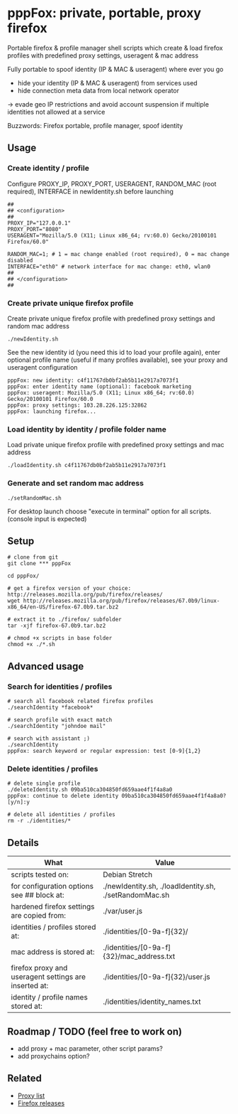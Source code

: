 # pppFox: private, portable, proxy firefox

Portable firefox & profile manager shell scripts which create & load firefox profiles with predefined proxy settings, useragent & mac address

Fully portable to spoof identity (IP & MAC & useragent) where ever you go
- hide your identity (IP & MAC & useragent) from services used 
- hide connection meta data from local network operator

-> evade geo IP restrictions and avoid account suspension if multiple identities not allowed at a service

Buzzwords: Firefox portable, profile manager, spoof identity

## Usage

### Create identity / profile

Configure PROXY_IP, PROXY_PORT, USERAGENT, RANDOM_MAC (root required), INTERFACE in newIdentity.sh before launching
```shell
##
## <configuration>
##
PROXY_IP="127.0.0.1"
PROXY_PORT="8080"
USERAGENT="Mozilla/5.0 (X11; Linux x86_64; rv:60.0) Gecko/20100101 Firefox/60.0"

RANDOM_MAC=1; # 1 = mac change enabled (root required), 0 = mac change disabled
INTERFACE="eth0" # network interface for mac change: eth0, wlan0
##
## </configuration>
##
```
### Create private unique firefox profile

Create private unique firefox profile with predefined proxy settings and random mac address
```shell
./newIdentity.sh
```
See the new identity id (you need this id to load your profile again), enter optional profile name (useful if many profiles available),
see your proxy and useragent configuration
```shell
pppFox: new identity: c4f11767db0bf2ab5b11e2917a7073f1
pppFox: enter identity name (optional): facebook marketing
pppFox: useragent: Mozilla/5.0 (X11; Linux x86_64; rv:60.0) Gecko/20100101 Firefox/60.0
pppFox: proxy settings: 103.28.226.125:32862
pppFox: launching firefox...
```

### Load identity by identity / profile folder name

Load private unique firefox profile with predefined proxy settings and mac address
```shell
./loadIdentity.sh c4f11767db0bf2ab5b11e2917a7073f1
``` 

### Generate and set random mac address
```shell
./setRandomMac.sh
``` 
For desktop launch choose "execute in terminal" option for all scripts. (console input is expected)

## Setup
```
# clone from git
git clone *** pppFox

cd pppFox/

# get a firefox version of your choice: http://releases.mozilla.org/pub/firefox/releases/
wget http://releases.mozilla.org/pub/firefox/releases/67.0b9/linux-x86_64/en-US/firefox-67.0b9.tar.bz2

# extract it to ./firefox/ subfolder
tar -xjf firefox-67.0b9.tar.bz2

# chmod +x scripts in base folder
chmod +x ./*.sh
```

## Advanced usage

### Search for identities / profiles
```shell
# search all facebook related firefox profiles
./searchIdentity *facebook*

# search profile with exact match
./searchIdentity "johndoe mail"

# search with assistant ;)
./searchIdentity 
pppFox: search keyword or regular expression: test [0-9]{1,2}

```

### Delete identities / profiles
```shell
# delete single profile
./deleteIdentity.sh 09ba510ca304850fd659aae4f1f4a8a0
pppFox: continue to delete identity 09ba510ca304850fd659aae4f1f4a8a0? [y/n]:y

# delete all identities / profiles
rm -r ./identities/*
```

## Details
| What                                                       |  Value         | 
| ---------------------------------------------------------- | -------------- |
| scripts tested on:                                         | Debian Stretch |
| for configuration options see ## <configuration> block at: | ./newIdentity.sh, ./loadIdentity.sh, ./setRandomMac.sh |
| hardened firefox settings are copied from:                 | ./var/user.js |
| identities / profiles stored at:                           | ./identities/[0-9a-f]{32}/ |
| mac address is stored at:                                  | ./identities/[0-9a-f]{32}/mac_address.txt |
| firefox proxy and useragent settings are inserted at:      | ./identities/[0-9a-f]{32}/user.js |
| identity / profile names stored at:                        | ./identities/identity_names.txt |


## Roadmap / TODO (feel free to work on)
- add proxy + mac parameter, other script params?
- add proxychains option?


## Related
- [Proxy list](https://www.google.com/search?q=proxy+list)    
- [Firefox releases](http://releases.mozilla.org/pub/firefox/releases/)
